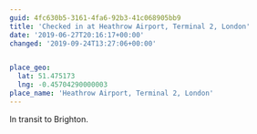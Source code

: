 ```yaml
---
guid: 4fc630b5-3161-4fa6-92b3-41c068905bb9
title: 'Checked in at Heathrow Airport, Terminal 2, London'
date: '2019-06-27T20:16:17+00:00'
changed: '2019-09-24T13:27:06+00:00'


place_geo:
  lat: 51.475173
  lng: -0.45704290000003
place_name: 'Heathrow Airport, Terminal 2, London'
---
```


In transit to Brighton. 

